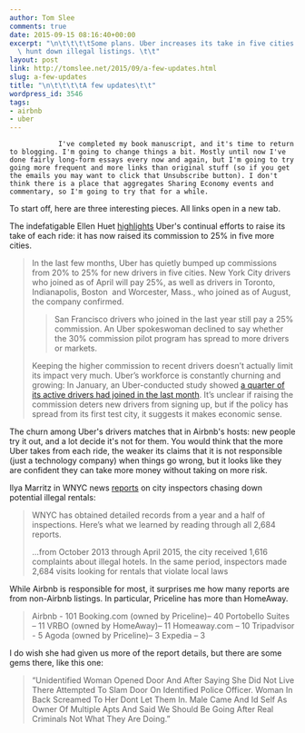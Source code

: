 ```yaml
---
author: Tom Slee
comments: true
date: 2015-09-15 08:16:40+00:00
excerpt: "\n\t\t\t\tSome plans. Uber increases its take in five cities. New York inspectors\
  \ hunt down illegal listings. \t\t"
layout: post
link: http://tomslee.net/2015/09/a-few-updates.html
slug: a-few-updates
title: "\n\t\t\t\tA few updates\t\t"
wordpress_id: 3546
tags:
- airbnb
- uber
---
```



				I've completed my book manuscript, and it's time to return to blogging. I'm going to change things a bit. Mostly until now I've done fairly long-form essays every now and again, but I'm going to try going more frequent and more links than original stuff (so if you get the emails you may want to click that Unsubscribe button). I don't think there is a place that aggregates Sharing Economy events and commentary, so I'm going to try that for a while.

To start off, here are three interesting pieces. All links open in a new tab.

The indefatigable Ellen Huet [highlights](http://www.forbes.com/sites/ellenhuet/2015/09/11/uber-raises-uberx-commission-to-25-percent-in-five-more-markets/) Uber's continual efforts to raise its take of each ride: it has now raised its commission to 25% in five more cities.


<blockquote>In the last few months, Uber has quietly bumped up commissions from 20% to 25% for new drivers in five cities. New York City drivers who joined as of April will pay 25%, as well as drivers in Toronto, Indianapolis, Boston  and Worcester, Mass., who joined as of August, the company confirmed.

> 
> San Francisco drivers who joined in the last year still pay a 25% commission. An Uber spokeswoman declined to say whether the 30% commission pilot program has spread to more drivers or markets.
> 
> 
Keeping the higher commission to recent drivers doesn’t actually limit its impact very much. Uber’s workforce is constantly churning and growing: In January, an Uber-conducted study showed [a quarter of its active drivers had joined in the last month](http://www.forbes.com/sites/ellenhuet/2015/01/22/uber-study-workforce/). It’s unclear if raising the commission deters new drivers from signing up, but if the policy has spread from its first test city, it suggests it makes economic sense.</blockquote>


The churn among Uber's drivers matches that in Airbnb's hosts: new people try it out, and a lot decide it's not for them. You would think that the more Uber takes from each ride, the weaker its claims that it is not responsible (just a technology company) when things go wrong, but it looks like they are confident they can take more money without taking on more risk.

Ilya Marritz in WNYC news [reports](http://www.wnyc.org/story/when-inspectors-look-illegal-hotels/) on city inspectors chasing down potential illegal rentals:


<blockquote>WNYC has obtained detailed records from a year and a half of inspections. Here’s what we learned by reading through all 2,684 reports.

...from October 2013 through April 2015, the city received 1,616 complaints about illegal hotels. In the same period, inspectors made 2,684 visits looking for rentals that violate local laws</blockquote>


While Airbnb is responsible for most, it surprises me how many reports are from non-Airbnb listings. In particular, Priceline has more than HomeAway.


<blockquote>Airbnb - 101
Booking.com (owned by Priceline)– 40
Portobello Suites – 11
VRBO (owned by HomeAway)– 11
Homeaway.com – 10
Tripadvisor - 5
Agoda (owned by Priceline)– 3
Expedia – 3</blockquote>


I do wish she had given us more of the report details, but there are some gems there, like this one:


<blockquote>“Unidentified Woman Opened Door And After Saying She Did Not Live There Attempted To Slam Door On Identified Police Officer. Woman In Back Screamed To Her Dont Let Them In. Male Came And Id Self As Owner Of Multiple Apts And Said We Should Be Going After Real Criminals Not What They Are Doing.”</blockquote>

		
